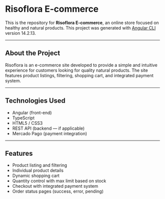 
# Risoflora E-commerce

This is the repository for **Risoflora E-commerce**, an online store focused on healthy and natural products. This project was generated with [Angular CLI](https://github.com/angular/angular-cli) version 14.2.13.

---

## About the Project

Risoflora is an e-commerce site developed to provide a simple and intuitive experience for customers looking for quality natural products. The site features product listings, filtering, shopping cart, and integrated payment system.

---

## Technologies Used

- Angular (front-end)
- TypeScript
- HTML5 / CSS3
- REST API (backend — if applicable)
- Mercado Pago (payment integration)

---

## Features

- Product listing and filtering
- Individual product details
- Dynamic shopping cart
- Quantity control with max limit based on stock
- Checkout with integrated payment system
- Order status pages (success, error, pending)




